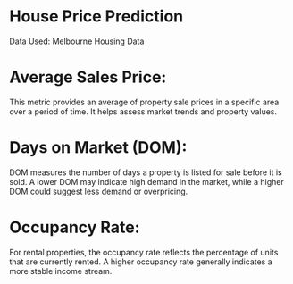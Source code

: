 # House Price Prediction
Data Used: Melbourne Housing Data


# Average Sales Price: 
This metric provides an average of property sale prices in a specific area over a period of time. It helps assess market trends and property values.

# Days on Market (DOM): 
DOM measures the number of days a property is listed for sale before it is sold. A lower DOM may indicate high demand in the market, while a higher DOM could suggest less demand or overpricing.

# Occupancy Rate:
For rental properties, the occupancy rate reflects the percentage of units that are currently rented. A higher occupancy rate generally indicates a more stable income stream.
